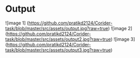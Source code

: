 # Output
![image 1] (https://github.com/pratikd2124/Corider-task/blob/master/src/assets/output.jpg?raw=true)
![image 2] (https://github.com/pratikd2124/Corider-task/blob/master/src/assets/output2.jpg?raw=true)
![image 3] (https://github.com/pratikd2124/Corider-task/blob/master/src/assets/output3.jpg?raw=true)
